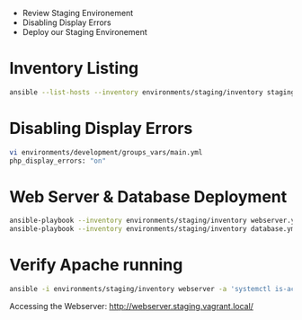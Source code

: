 * Review Staging Environement
* Disabling Display Errors
* Deploy our Staging Environement

# Inventory Listing

```bash
ansible --list-hosts --inventory environments/staging/inventory staging
```

# Disabling Display Errors

```bash
vi environments/development/groups_vars/main.yml
php_display_errors: "on"
```

# Web Server & Database Deployment

```bash
ansible-playbook --inventory environments/staging/inventory webserver.yml
ansible-playbook --inventory environments/staging/inventory database.yml
```

# Verify Apache running

```bash
ansible -i environments/staging/inventory webserver -a 'systemctl is-active httpd'
```

Accessing the Webserver: http://webserver.staging.vagrant.local/

